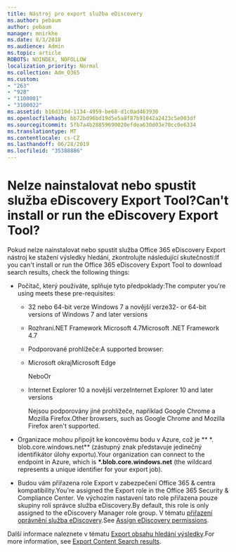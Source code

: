 ```yaml
---
title: Nástroj pro export služba eDiscovery
ms.author: pebaum
author: pebaum
manager: mnirkhe
ms.date: 8/3/2018
ms.audience: Admin
ms.topic: article
ROBOTS: NOINDEX, NOFOLLOW
localization_priority: Normal
ms.collection: Adm_O365
ms.custom:
- "263"
- "928"
- "1100001"
- "3100022"
ms.assetid: b16d310d-1134-4959-be68-d1c0ad463930
ms.openlocfilehash: bb72bd96bd19d5e5a8f87b91042a2423c5e003df
ms.sourcegitcommit: 5fb7a4b28859690020efdea630d03e70cc0e6334
ms.translationtype: MT
ms.contentlocale: cs-CZ
ms.lasthandoff: 06/28/2019
ms.locfileid: "35388886"
---
```

# <a name="cant-install-or-run-the-ediscovery-export-tool"></a><span data-ttu-id="26b7e-102">Nelze nainstalovat nebo spustit služba eDiscovery Export Tool?</span><span class="sxs-lookup"><span data-stu-id="26b7e-102">Can't install or run the eDiscovery Export Tool?</span></span>

<span data-ttu-id="26b7e-103">Pokud nelze nainstalovat nebo spustit služba Office 365 eDiscovery Export nástroj ke stažení výsledky hledání, zkontrolujte následující skutečnosti:</span><span class="sxs-lookup"><span data-stu-id="26b7e-103">If you can't install or run the Office 365 eDiscovery Export Tool to download search results, check the following things:</span></span>
  
- <span data-ttu-id="26b7e-104">Počítač, který používáte, splňuje tyto předpoklady:</span><span class="sxs-lookup"><span data-stu-id="26b7e-104">The computer you're using meets these pre-requisites:</span></span>

  - <span data-ttu-id="26b7e-105">32 nebo 64-bit verze Windows 7 a novější verze</span><span class="sxs-lookup"><span data-stu-id="26b7e-105">32- or 64-bit versions of Windows 7 and later versions</span></span>

  - <span data-ttu-id="26b7e-106">Rozhraní.NET Framework Microsoft 4.7</span><span class="sxs-lookup"><span data-stu-id="26b7e-106">Microsoft .NET Framework 4.7</span></span>

  - <span data-ttu-id="26b7e-107">Podporované prohlížeče:</span><span class="sxs-lookup"><span data-stu-id="26b7e-107">A supported browser:</span></span>

  - <span data-ttu-id="26b7e-108">Microsoft okraj</span><span class="sxs-lookup"><span data-stu-id="26b7e-108">Microsoft Edge</span></span>

    <span data-ttu-id="26b7e-109">Nebo</span><span class="sxs-lookup"><span data-stu-id="26b7e-109">Or</span></span>

  - <span data-ttu-id="26b7e-110">Internet Explorer 10 a novější verze</span><span class="sxs-lookup"><span data-stu-id="26b7e-110">Internet Explorer 10 and later versions</span></span>

    <span data-ttu-id="26b7e-111">Nejsou podporovány jiné prohlížeče, například Google Chrome a Mozilla Firefox.</span><span class="sxs-lookup"><span data-stu-id="26b7e-111">Other browsers, such as Google Chrome and Mozilla Firefox aren't supported.</span></span>

- <span data-ttu-id="26b7e-112">Organizace mohou připojit ke koncovému bodu v Azure, což je \*\* \*. blob.core.windows.net\*\* (zástupný znak představuje jedinečný identifikátor úlohy exportu).</span><span class="sxs-lookup"><span data-stu-id="26b7e-112">Your organization can connect to the endpoint in Azure, which is **\*.blob.core.windows.net** (the wildcard represents a unique identifier for your export job).</span></span>

- <span data-ttu-id="26b7e-113">Budou vám přiřazena role Export v zabezpečení Office 365 &amp; centra kompatibility.</span><span class="sxs-lookup"><span data-stu-id="26b7e-113">You're assigned the Export role in the Office 365 Security &amp; Compliance Center.</span></span> <span data-ttu-id="26b7e-114">Ve výchozím nastavení tato role přiřazena pouze skupiny rolí správce služba eDiscovery.</span><span class="sxs-lookup"><span data-stu-id="26b7e-114">By default, this role is only assigned to the eDiscovery Manager role group.</span></span> <span data-ttu-id="26b7e-115">V tématu [přiřazení oprávnění služba eDiscovery](https://support.office.com/article/assign-ediscovery-permissions-in-the-office-365-security-compliance-center-5b9a067b-9d2e-4aa5-bb33-99d8c0d0b5d7#moreinfo).</span><span class="sxs-lookup"><span data-stu-id="26b7e-115">See [Assign eDiscovery permissions](https://support.office.com/article/assign-ediscovery-permissions-in-the-office-365-security-compliance-center-5b9a067b-9d2e-4aa5-bb33-99d8c0d0b5d7#moreinfo).</span></span>

<span data-ttu-id="26b7e-116">Další informace naleznete v tématu [Export obsahu hledání výsledky](https://support.office.com/article/Export-Content-Search-results-from-the-Office-365-Security-Compliance-Center-ed48d448-3714-4c42-85f5-10f75f6a4278).</span><span class="sxs-lookup"><span data-stu-id="26b7e-116">For more information, see [Export Content Search results](https://support.office.com/article/Export-Content-Search-results-from-the-Office-365-Security-Compliance-Center-ed48d448-3714-4c42-85f5-10f75f6a4278).</span></span>
  